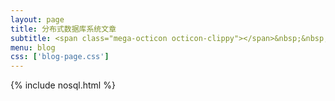 ```yaml
---
layout: page
title: 分布式数据库系统文章
subtitle: <span class="mega-octicon octicon-clippy"></span>&nbsp;&nbsp; Take notes about everything new
menu: blog
css: ['blog-page.css']
---
```

{% include nosql.html %}
